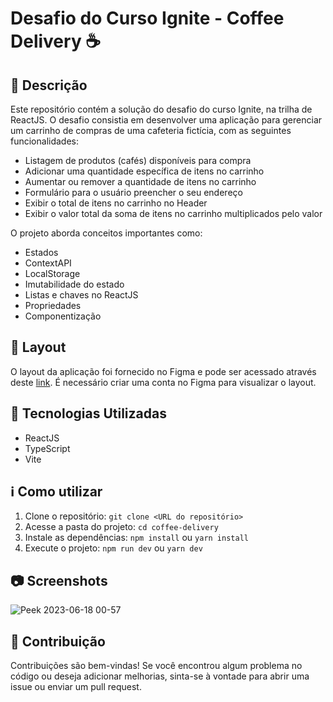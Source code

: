 # Desafio do Curso Ignite - Coffee Delivery ☕

## 📖 Descrição

Este repositório contém a solução do desafio do curso Ignite, na trilha de ReactJS. O desafio consistia em desenvolver uma aplicação para gerenciar um carrinho de compras de uma cafeteria fictícia, com as seguintes funcionalidades:

- Listagem de produtos (cafés) disponíveis para compra
- Adicionar uma quantidade específica de itens no carrinho
- Aumentar ou remover a quantidade de itens no carrinho
- Formulário para o usuário preencher o seu endereço
- Exibir o total de itens no carrinho no Header
- Exibir o valor total da soma de itens no carrinho multiplicados pelo valor

O projeto aborda conceitos importantes como:

- Estados
- ContextAPI
- LocalStorage
- Imutabilidade do estado
- Listas e chaves no ReactJS
- Propriedades
- Componentização

## 🎨 Layout

O layout da aplicação foi fornecido no Figma e pode ser acessado através deste [link](https://www.figma.com/file/5yT9ZzZmRQRS4yivGGB3pl/Coffee-Delivery/duplicate). É necessário criar uma conta no Figma para visualizar o layout.

## 🚀 Tecnologias Utilizadas

- ReactJS
- TypeScript
- Vite

## ℹ️ Como utilizar

1. Clone o repositório: `git clone <URL do repositório>`
2. Acesse a pasta do projeto: `cd coffee-delivery`
3. Instale as dependências: `npm install` ou `yarn install`
4. Execute o projeto: `npm run dev` ou `yarn dev`

## 📷 Screenshots

![Peek 2023-06-18 00-57](https://github.com/layla-ventilari/coffee-delivery/assets/99200113/b94110b1-c84d-4a35-90ff-8db9d9d7f7c1)

## 🤝 Contribuição

Contribuições são bem-vindas! Se você encontrou algum problema no código ou deseja adicionar melhorias, sinta-se à vontade para abrir uma issue ou enviar um pull request.


